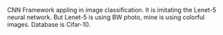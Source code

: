 CNN Framework appling in image classification.
It is imitating the Lenet-5 neural network. But Lenet-5 is using BW photo, mine is using colorful images. Database is Cifar-10.
